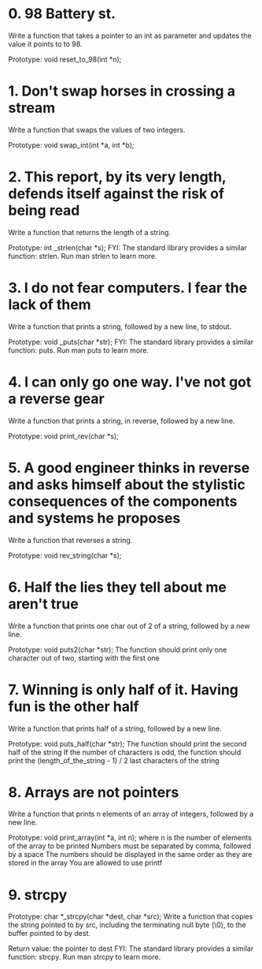 # 0. 98 Battery st.
Write a function that takes a pointer to an int as parameter and updates the value it points to to 98.

Prototype: void reset_to_98(int *n);
# 1. Don't swap horses in crossing a stream
Write a function that swaps the values of two integers.

Prototype: void swap_int(int *a, int *b);
# 2. This report, by its very length, defends itself against the risk of being read
Write a function that returns the length of a string.

Prototype: int _strlen(char *s);
FYI: The standard library provides a similar function: strlen. Run man strlen to learn more.
# 3. I do not fear computers. I fear the lack of them
Write a function that prints a string, followed by a new line, to stdout.

Prototype: void _puts(char *str);
FYI: The standard library provides a similar function: puts. Run man puts to learn more.
# 4. I can only go one way. I've not got a reverse gear
Write a function that prints a string, in reverse, followed by a new line.

Prototype: void print_rev(char *s);
# 5. A good engineer thinks in reverse and asks himself about the stylistic consequences of the components and systems he proposes
Write a function that reverses a string.

Prototype: void rev_string(char *s);
# 6. Half the lies they tell about me aren't true
Write a function that prints one char out of 2 of a string, followed by a new line.

Prototype: void puts2(char *str);
The function should print only one character out of two, starting with the first one
# 7. Winning is only half of it. Having fun is the other half
Write a function that prints half of a string, followed by a new line.

Prototype: void puts_half(char *str);
The function should print the second half of the string
If the number of characters is odd, the function should print the (length_of_the_string - 1) / 2 last characters of the string
# 8. Arrays are not pointers
Write a function that prints n elements of an array of integers, followed by a new line.

Prototype: void print_array(int *a, int n);
where n is the number of elements of the array to be printed
Numbers must be separated by comma, followed by a space
The numbers should be displayed in the same order as they are stored in the array
You are allowed to use printf
# 9. strcpy 

Prototype: char *_strcpy(char *dest, char *src);
Write a function that copies the string pointed to by src, including the terminating null byte (\0), to the buffer pointed to by dest.

Return value: the pointer to dest
FYI: The standard library provides a similar function: strcpy. Run man strcpy to learn more.